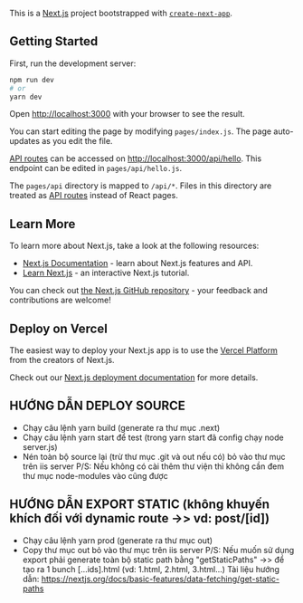 This is a [Next.js](https://nextjs.org/) project bootstrapped with [`create-next-app`](https://github.com/vercel/next.js/tree/canary/packages/create-next-app).

## Getting Started

First, run the development server:

```bash
npm run dev
# or
yarn dev
```

Open [http://localhost:3000](http://localhost:3000) with your browser to see the result.

You can start editing the page by modifying `pages/index.js`. The page auto-updates as you edit the file.

[API routes](https://nextjs.org/docs/api-routes/introduction) can be accessed on [http://localhost:3000/api/hello](http://localhost:3000/api/hello). This endpoint can be edited in `pages/api/hello.js`.

The `pages/api` directory is mapped to `/api/*`. Files in this directory are treated as [API routes](https://nextjs.org/docs/api-routes/introduction) instead of React pages.

## Learn More

To learn more about Next.js, take a look at the following resources:

- [Next.js Documentation](https://nextjs.org/docs) - learn about Next.js features and API.
- [Learn Next.js](https://nextjs.org/learn) - an interactive Next.js tutorial.

You can check out [the Next.js GitHub repository](https://github.com/vercel/next.js/) - your feedback and contributions are welcome!

## Deploy on Vercel

The easiest way to deploy your Next.js app is to use the [Vercel Platform](https://vercel.com/new?utm_medium=default-template&filter=next.js&utm_source=create-next-app&utm_campaign=create-next-app-readme) from the creators of Next.js.

Check out our [Next.js deployment documentation](https://nextjs.org/docs/deployment) for more details.

## HƯỚNG DẪN DEPLOY SOURCE

- Chạy câu lệnh yarn build (generate ra thư mục .next)
- Chạy câu lệnh yarn start để test (trong yarn start đã config chạy node server.js)
- Nén toàn bộ source lại (trừ thư mục .git và out nếu có) bỏ vào thư mục trên iis server
  P/S: Nếu không có cài thêm thư viện thì không cần đem thư mục node-modules vào cũng được

## HƯỚNG DẪN EXPORT STATIC (không khuyến khích đối với dynamic route ->> vd: post/[id])

- Chạy câu lệnh yarn prod (generate ra thư mục out)
- Copy thư mục out bỏ vào thư mục trên iis server
  P/S: Nếu muốn sử dụng export phải generate toàn bộ static path bằng "getStaticPaths"
  ->> để tạo ra 1 bunch [...ids].html (vd: 1.html, 2.html, 3.html...)
  Tài liệu hướng dẫn: https://nextjs.org/docs/basic-features/data-fetching/get-static-paths
